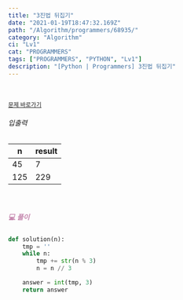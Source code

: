 ```yaml
---
title: "3진법 뒤집기"
date: "2021-01-19T18:47:32.169Z"
path: "/Algorithm/programmers/68935/"
category: "Algorithm"
ci: "Lv1"
cat: "PROGRAMMERS"
tags: ["PROGRAMMERS", "PYTHON", "Lv1"]
description: "[Python | Programmers] 3진법 뒤집기"
---
```


<br />

<a href="https://programmers.co.kr/learn/courses/30/lessons/68935"><small>문제 바로가기</small></a>

###### 입출력

| n    | result |
| ---- | ------ |
| 45   | 7      |
| 125  | 229    |

<br />

##### <h5 style="color:#C587AE;">💻 풀이</h5>

```python
def solution(n):
    tmp = ''
    while n:
        tmp += str(n % 3)
        n = n // 3

    answer = int(tmp, 3)
    return answer
```

<br />

